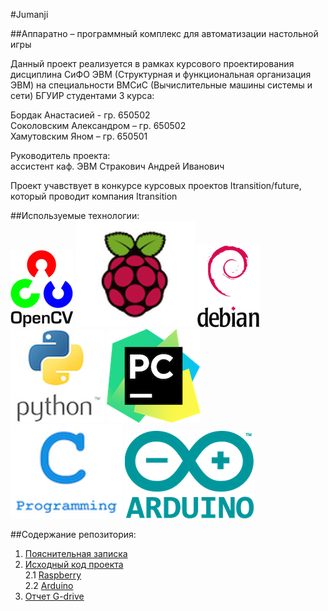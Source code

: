 #Jumanji

##Аппаратно – программный комплекс для автоматизации настольной игры <br>

Данный проект реализуется в рамках курсового проектирования дисциплина СиФО ЭВМ (Структурная и функциональная организация ЭВМ) на специальности ВМСиС (Вычислительные машины системы и сети) БГУИР студентами 3 курса:</br>

Бордак Анастасией - гр. 650502</br>
Соколовским Александром – гр. 650502</br>
Хамутовским Яном – гр. 650501</br>

Руководитель проекта: </br>
ассистент каф. ЭВМ Стракович Андрей Иванович 

Проект учавствует в конкурсе курсовых проектов Itransition/future, который проводит компания Itransition

##Используемые технологии: <br>
![opencv.png](documentation/assets/opencv.png)
![raspberry](documentation/assets/raspberry.png) 
![debian.png](documentation/assets/debian.png)
![python.png](documentation/assets/python.jpg)
![pycharm.png](documentation/assets/pycharm.png)
<br>
![clang.png](documentation/assets/clang.png)
![arduino.png](documentation/assets/arduino.png)
<br>


##Содержание репозитория:</h4>
1. [Пояснительная записка](documentation/)</br>
2. [Исходный код проекта](source_code/)</br>
	2.1 [Raspberry](source_code/raspberry)</br>
	2.2 [Arduino](source_code/arduino)</br>
3. [Отчет G-drive](https://bit.ly/2H34X6I)</br>
 


